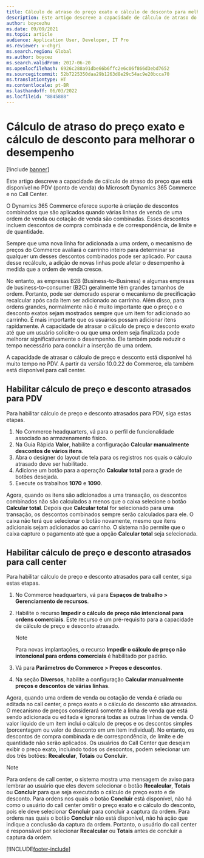 ```yaml
---
title: Cálculo de atraso do preço exato e cálculo de desconto para melhorar o desempenho
description: Este artigo descreve a capacidade de cálculo de atraso do preço que está disponível no PDV (ponto de venda) do Microsoft Dynamics 365 Commerce e no Call Center.
author: boycezhu
ms.date: 09/09/2021
ms.topic: article
audience: Application User, Developer, IT Pro
ms.reviewer: v-chgri
ms.search.region: Global
ms.author: boycez
ms.search.validFrom: 2017-06-20
ms.openlocfilehash: 6926c288a91dbe66b6ffc2e6c06f866d3ebd7652
ms.sourcegitcommit: 52b7225350daa29b1263d8e29c54ac9e20bcca70
ms.translationtype: HT
ms.contentlocale: pt-BR
ms.lasthandoff: 06/03/2022
ms.locfileid: "8845888"
---
```

# <a name="delay-exact-price-and-discount-calculation-for-improved-performance"></a>Cálculo de atraso do preço exato e cálculo de desconto para melhorar o desempenho

[!include [banner](includes/banner.md)]

Este artigo descreve a capacidade de cálculo de atraso do preço que está disponível no PDV (ponto de venda) do Microsoft Dynamics 365 Commerce e no Call Center.

O Dynamics 365 Commerce oferece suporte à criação de descontos combinados que são aplicados quando várias linhas de venda de uma ordem de venda ou cotação de venda são combinadas. Esses descontos incluem descontos de compra combinada e de correspondência, de limite e de quantidade.

Sempre que uma nova linha for adicionada a uma ordem, o mecanismo de preços do Commerce avaliará o carrinho inteiro para determinar se qualquer um desses descontos combinados pode ser aplicado. Por causa desse recálculo, a adição de novas linhas pode afetar o desempenho à medida que a ordem de venda cresce.

No entanto, as empresas B2B (Business-to-Business) e algumas empresas de business-to-consumer (B2C) geralmente têm grandes tamanhos de ordem. Portanto, pode ser demorado esperar o mecanismo de precificação recalcular após cada item ser adicionado ao carrinho. Além disso, para ordens grandes, normalmente não é muito importante que o preço e o desconto exatos sejam mostrados sempre que um item for adicionado ao carrinho. É mais importante que os usuários possam adicionar itens rapidamente. A capacidade de atrasar o cálculo de preço e desconto exato até que um usuário solicite-o ou que uma ordem seja finalizada pode melhorar significativamente o desempenho. Ele também pode reduzir o tempo necessário para concluir a inserção de uma ordem.

A capacidade de atrasar o cálculo de preço e desconto está disponível há muito tempo no PDV. A partir da versão 10.0.22 do Commerce, ela também está disponível para call center.

## <a name="enable-delayed-price-and-discount-calculation-for-pos"></a>Habilitar cálculo de preço e desconto atrasados para PDV

Para habilitar cálculo de preço e desconto atrasados para PDV, siga estas etapas.

1. No Commerce headquarters, vá para o perfil de funcionalidade associado ao armazenamento físico.
1. Na Guia Rápida **Valor**, habilite a configuração **Calcular manualmente descontos de vários itens**.
1. Abra o designer do layout de tela para os registros nos quais o cálculo atrasado deve ser habilitado.
1. Adicione um botão para a operação **Calcular total** para a grade de botões desejada.
1. Execute os trabalhos **1070** e **1090**.

Agora, quando os itens são adicionados a uma transação, os descontos combinados não são calculados a menos que o caixa selecione o botão **Calcular total**. Depois que **Calcular total** for selecionado para uma transação, os descontos combinados sempre serão calculados para ele. O caixa não terá que selecionar o botão novamente, mesmo que itens adicionais sejam adicionados ao carrinho. O sistema não permite que o caixa capture o pagamento até que a opção **Calcular total** seja selecionada.

## <a name="enable-delayed-price-and-discount-calculation-for-call-center"></a>Habilitar cálculo de preço e desconto atrasados para call center

Para habilitar cálculo de preço e desconto atrasados para call center, siga estas etapas.

1. No Commerce headquarters, vá para **Espaços de trabalho \> Gerenciamento de recursos**.
1. Habilite o recurso **Impedir o cálculo de preço não intencional para ordens comerciais**. Este recurso é um pré-requisito para a capacidade de cálculo de preço e desconto atrasado.

    > [!NOTE]
    > Para novas implantações, o recurso **Impedir o cálculo de preço não intencional para ordens comerciais** é habilitado por padrão.

1. Vá para **Parâmetros do Commerce \> Preços e descontos**.
1. Na seção **Diversos**, habilite a configuração **Calcular manualmente preços e descontos de várias linhas**.

Agora, quando uma ordem de venda ou cotação de venda é criada ou editada no call center, o preço exato e o cálculo do desconto são atrasados. O mecanismo de preços considerará somente a linha de venda que está sendo adicionada ou editada e ignorará todas as outras linhas de venda. O valor líquido de um item inclui o cálculo de preços e os descontos simples (porcentagem ou valor de desconto em um item individual). No entanto, os descontos de compra combinada e de correspondência, de limite e de quantidade não serão aplicados. Os usuários do Call Center que desejam exibir o preço exato, incluindo todos os descontos, podem selecionar um dos três botões: **Recalcular**, **Totais** ou **Concluir**.

> [!NOTE]
> Para ordens de call center, o sistema mostra uma mensagem de aviso para lembrar ao usuário que eles devem selecionar o botão **Recalcular**, **Totais** ou **Concluir** para que seja executado o cálculo de preço exato e de desconto. Para ordens nos quais o botão **Concluir** está disponível, não há como o usuário do call center omitir o preço exato e o cálculo do desconto, pois ele deve selecionar **Concluir** para concluir a captura da ordem. Para ordens nas quais o botão **Concluir** não está disponível, não há ação que indique a conclusão da captura da ordem. Portanto, o usuário do call center é responsável por selecionar **Recalcular** ou **Totais** antes de concluir a captura da ordem.

[!INCLUDE[footer-include](../includes/footer-banner.md)]
